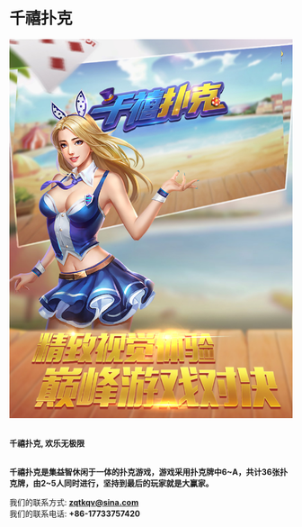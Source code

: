 # 千禧扑克

![](PuuIP01.jpg)


</br> **千禧扑克, 欢乐无极限** </br>

</br>**千禧扑克是集益智休闲于一体的扑克游戏，游戏采用扑克牌中6~A，共计36张扑克牌，由2~5人同时进行，坚持到最后的玩家就是大赢家。**</br>

我们的联系方式: **zqtkqv@sina.com**
</br>我们的联系电话: **+86-17733757420**</br>
